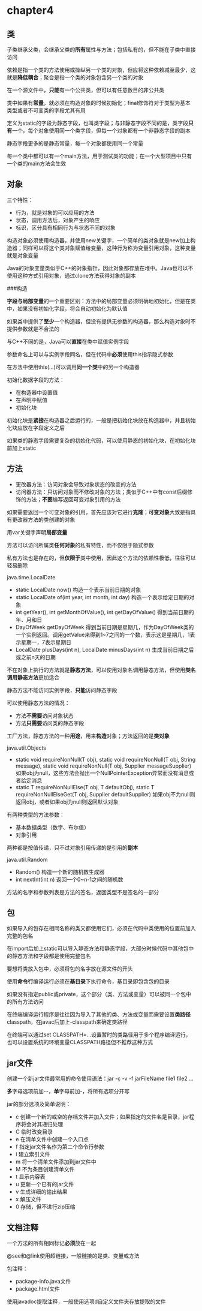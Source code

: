 # chapter4

## 类

子类继承父类，会继承父类的**所有**属性与方法；包括私有的，但不能在子类中直接访问

依赖是指一个类的方法使用或操纵另一个类的对象，但应将这种依赖减至最少，这就是**降低耦合**；聚合是指一个类的对象包含另一个类的对象

在一个源文件中，**只能**有一个公共类，但可以有任意数目的非公共类

类中如果有**常量**，就必须在构造对象的时候初始化；final修饰符对于类型为基本类型或者不可变类的字段尤其有用

定义为static的字段为静态字段，也叫类字段；与非静态字段不同的是，类字段**只有**一个，每个对象使用同一个类字段，但每一个对象都有一个非静态字段的副本

静态字段更多的是静态常量，每一个对象都使用同一个常量

每一个类中都可以有一个main方法，用于测试类的功能；在一个大型项目中只有一个类的main方法会生效

## 对象

三个特性：

- 行为，就是对象的可以应用的方法
- 状态，调用方法后，对象产生的响应
- 标识，区分具有相同行为与状态不同的对象

构造对象必须使用构造器，并使用new关键字，一个简单的类对象就是new加上构造器；同样可以将这个类对象赋值给变量，这种行为称为变量引用对象，这种变量就是对象变量

Java的对象变量类似于C++的对象指针，因此对象都存放在堆中。Java也可以不使用这种方式引用对象，通过clone方法获得对象的副本

###构造

**字段与局部变量**的一个重要区别：方法中的局部变量必须明确地初始化，但是在类中，如果没有初始化字段，将会自动初始化为默认值

如果类中提供了**至少**一个构造器，但没有提供无参数的构造器，那么构造对象时不提供参数就是不合法的

与C++不同的是，Java可以**直接**在类中赋值实例字段

参数命名上可以与实例字段同名，但在代码中**必须**使用this指示隐式参数

在方法中使用this(...)可以调用**同一个类**中的另一个构造器

初始化数据字段的方法：

- 在构造器中设置值
- 在声明中赋值
- 初始化块

初始化块是**紧接**在构造器之后运行的，一般是把初始化块放在构造器中，并且初始化块应放在字段定义之后

如果类的静态字段需要复杂的初始化代码，可以使用静态的初始化块，在初始化块前加上static

## 方法

- 更改器方法：访问对象会导致对象状态的改变的方法
- 访问器方法：只访问对象而不修改对象的方法；类似于C++中有const后缀修饰的方法；**不要**编写返回可变对象引用的方法

如果需要返回一个可变对象的引用，首先应该对它进行**克隆**；**可变对象**大致是指具有更改器方法的类创建的对象

用var关键字声明**局部变量**

方法可以访问所属类**任何对象**的私有特性，而不仅限于隐式参数

私有方法也是存在的，但**仅限于**类中使用，因此这个方法的依赖性极低，往往可以轻易删除

java.time.LocalDate

- static LocalDate now() 构造一个表示当前日期的对象
- static LocalDate of(int year, int month, int day) 构造一个表示给定日期的对象
- int getYear(), int getMonthOfValue(), int getDayOfValue() 得到当前日期的年、月和日
- DayOfWeek getDayOfWeek 得到当前日期是星期几，作为DayOfWeek类的一个实例返回。调用getValue来得到1~7之间的一个数，表示这是星期几，1表示星期一，7表示星期日
- LocalDate plusDays(int n), LocalDate minusDays(int n) 生成当前日期之后或之前n天的日期

不在对象上执行的方法就是**静态方法**，可以使用对象名调用静态方法，但使用**类名调用静态方法**更加适合

静态方法不能访问实例字段，**只能**访问静态字段

可以使用静态方法的情况：

- 方法**不需要**访问对象状态
- 方法**只需要**访问类的静态字段

工厂方法，静态方法的一种**用途**，用来**构造**对象；方法返回的是**类对象**

java.util.Objects

- static <T> void requireNonNull(T obj), static <T> void requireNonNull(T obj, String message), static <T> void requireNonNull(T obj, Supplier<String> messageSupplier)
如果obj为null，这些方法会抛出一个NullPointerException异常而没有消息或者给定消息
- static <T> T requireNonNullElse(T obj, T defaultObj), static <T> T requireNonNullElseGet(T obj, Supplier<T> defaultSupplier)
如果obj不为null则返回obj，或者如果obj为null则返回默认对象

有两种类型的方法参数：

- 基本数据类型（数字、布尔值）
- 对象引用

两种都是按值传递，只不过对象引用传递的是引用的**副本**

java.util.Random

- Random() 构造一个新的随机数生成器
- int nextInt(int n) 返回一个0~n-1之间的随机数

方法的名字和参数列表是方法的签名，返回类型不是签名的一部分

## 包

如果导入的包存在相同名称的类又都使用它们，必须在代码中类使用的位置前加入完整的包名

在import后加上static可以导入静态方法和静态字段，大部分时候代码中其他包中的静态方法和字段都是使用完整包名

要想将类放入包中，必须将包的名字放在源文件的开头

使用**命令行**编译运行必须在**基目录**下执行命令，基目录即包含包的目录

如果没有指定public或private，这个部分（类、方法或变量）可以被同一个包中的所有方法访问

在终端编译运行程序是往往因为导入了其他的类、方法或变量而需要设置**类路径**classpath，在javac后加上-classpath来确定类路径

在终端可以通过set CLASSPATH=...设置暂时的类路径用于多个程序编译运行，也可以设置系统的环境变量CLASSPATH路径但不推荐这种方式

## jar文件

创建一个新jar文件最常用的命令使用语法：jar -c -v -f jarFileName file1 file2 ...

**多**字母选项前加--，**单**字母前加-，将所有选项分开写

jar的部分选项及简单说明：

- c 创建一个新的或空的存档文件并加入文件；如果指定的文件名是目录，jar程序将会对其递归处理
- C 临时改变目录
- e 在清单文件中创建一个入口点
- f 指定jar文件名作为第二个命令行参数
- i 建立索引文件
- m 将一个清单文件添加到jar文件中
- M 不为条目创建清单文件
- t 显示内容表
- u 更新一个已有的jar文件
- v 生成详细的输出结果
- x 解压文件
- 0 存储，但不进行zip压缩

## 文档注释

一个方法的所有相同标记**必须**放在一起

@see和@link使用超链接，一般链接的是类、变量或方法

包注释：

- package-info.java文件
- package.html文件

使用javadoc提取注释，一般使用选项d自定义文件夹存放提取的文件
